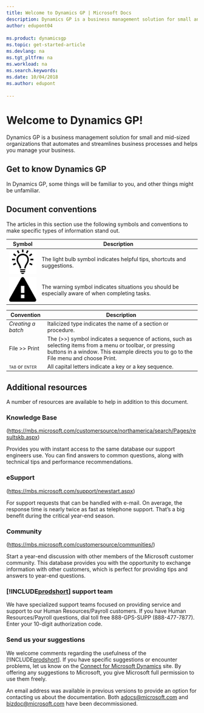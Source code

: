 ```yaml
---
title: Welcome to Dynamics GP | Microsoft Docs
description: Dynamics GP is a business management solution for small and mid-sized organizations that automates and streamlines business processes and helps you manage your business.
author: edupont04

ms.product: dynamicsgp
ms.topic: get-started-article
ms.devlang: na
ms.tgt_pltfrm: na
ms.workload: na
ms.search.keywords: 
ms.date: 10/04/2018
ms.author: edupont

---
```

# Welcome to Dynamics GP!

Dynamics GP is a business management solution for small and mid-sized organizations that automates and streamlines business processes and helps you manage your business.

## Get to know Dynamics GP

In Dynamics GP, some things will be familiar to you, and other things might be unfamiliar.  

## Document conventions

The articles in this section use the following symbols and conventions to make specific types of information stand out.

| Symbol  | Description  |
|-----------|--|
| ![displays a lightbulb to indication tips and tricks](installation/media/lightbulb.png "Lightbulb symbol") | The light bulb symbol indicates helpful tips, shortcuts and suggestions.                         |  
| ![displays a triangle with an exclamation point to indicate warning](installation/media/warning.png "Warning symbol") | The warning symbol indicates situations you should be especially aware of when completing tasks. |  

| Convention   | Description   |
|-|---|
| *Creating a batch*   | Italicized type indicates the name of a section or procedure.   |
| File &gt;&gt; Print  | The (&gt;&gt;) symbol indicates a sequence of actions, such as selecting items from a menu or toolbar, or pressing buttons in a window. This example directs you to go to the File menu and choose Print. |
| <span style="font-variant:small-caps;">tab</span> or <span style="font-variant:small-caps;">enter</span> | All capital letters indicate a key or a key sequence.    |

## Additional resources

A number of resources are available to help in addition to this document.

### Knowledge Base

(<https://mbs.microsoft.com/customersource/northamerica/search/Pages/resultskb.aspx>)

Provides you with instant access to the same database our support engineers use. You can find answers to common questions, along with technical tips and performance recommendations.

### eSupport

(<https://mbs.microsoft.com/support/newstart.aspx>)

For support requests that can be handled with e-mail. On average, the response time is nearly twice as fast as telephone support. That’s a big benefit during the critical year-end season.

### Community

(<https://mbs.microsoft.com/customersource/communities/>)

Start a year-end discussion with other members of the Microsoft customer community. This database provides you with the opportunity to exchange information with other customers, which is perfect for providing tips and answers to year-end questions.

### [!INCLUDE[prodshort](includes/prodshort.md)] support team

We have specialized support teams focused on providing service and support to our Human Resources/Payroll customers. If you have Human Resources/Payroll questions, dial toll free 888-GPS-SUPP (888-477-7877). Enter your 10-digit authorization code.

### Send us your suggestions

We welcome comments regarding the usefulness of the [!INCLUDE[prodshort](includes/prodshort.md)]. If you have specific suggestions or encounter problems, let us know on the [Connect for Microsoft Dynamics](https://connect.microsoft.com/dynamicssuggestions) site. By offering any suggestions to Microsoft, you give Microsoft full permission to use them freely.

An email address was available in previous versions to provide an option for contacting us about the documentation. Both <adocs@microsoft.com> and <bizdoc@microsoft.com> have been decommissioned.
